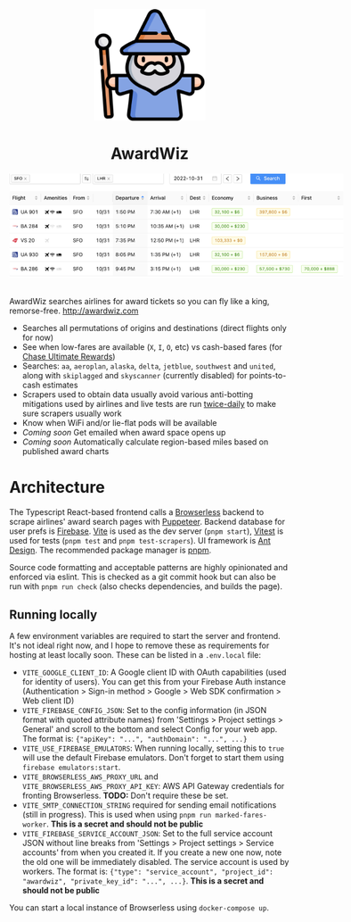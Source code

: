 <div align="center">
  <div><img src="src/wizard.png" style="width:200px" /></div>
  <div><h1>AwardWiz</h1></div>
  <div><img src="src/screenshot.png" style="max-width:600px" /></div>
</div>
<br/>

AwardWiz searches airlines for award tickets so you can fly like a king, remorse-free. http://awardwiz.com

- Searches all permutations of origins and destinations (direct flights only for now)
- See when low-fares are available (`X`, `I`, `O`, etc) vs cash-based fares (for [Chase Ultimate Rewards](https://thepointsguy.com/guide/redeeming-chase-ultimate-rewards-maximum-value/))
- Searches: `aa`, `aeroplan`, `alaska`, `delta`, `jetblue`, `southwest` and `united`, along with `skiplagged` and `skyscanner` (currently disabled) for points-to-cash estimates
- Scrapers used to obtain data usually avoid various anti-botting mitigations used by airlines and live tests are run [twice-daily](https://github.com/lg/awardwiz/actions/workflows/scraper-tests.yaml) to make sure scrapers usually work
- Know when WiFi and/or lie-flat pods will be available
- *Coming soon* Get emailed when award space opens up
- *Coming soon* Automatically calculate region-based miles based on published award charts

# Architecture

The Typescript React-based frontend calls a [Browserless](https://github.com/browserless/chrome) backend to scrape airlines' award search pages with [Puppeteer](https://github.com/puppeteer/puppeteer). Backend database for user prefs is [Firebase](http://firebase.google.com). [Vite](https://github.com/vitejs/vite) is used as the dev server (`pnpm start`), [Vitest](https://github.com/vitest-dev/vitest) is used for tests (`pnpm test` and `pnpm test-scrapers`). UI framework is [Ant Design](https://github.com/ant-design/ant-design/). The recommended package manager is [pnpm](https://github.com/pnpm/pnpm).

Source code formatting and acceptable patterns are highly opinionated and enforced via eslint. This is checked as a git commit hook but can also be run with `pnpm run check` (also checks dependencies, and builds the page).

## Running locally

A few environment variables are required to start the server and frontend. It's not ideal right now, and I hope to remove these as requirements for hosting at least locally soon. These can be listed in a `.env.local` file:

- `VITE_GOOGLE_CLIENT_ID`: A Google client ID with OAuth capabilities (used for identity of users). You can get this from your Firebase Auth instance (Authentication > Sign-in method > Google > Web SDK confirmation > Web client ID)
- `VITE_FIREBASE_CONFIG_JSON`: Set to the config information (in JSON format with quoted attribute names) from 'Settings > Project settings > General' and scroll to the bottom and select Config for your web app. The format is: `{"apiKey": "...", "authDomain": "...", ...}`
- `VITE_USE_FIREBASE_EMULATORS`: When running locally, setting this to `true` will use the default Firebase emulators. Don't forget to start them using `firebase emulators:start`.
- `VITE_BROWSERLESS_AWS_PROXY_URL` and `VITE_BROWSERLESS_AWS_PROXY_API_KEY`: AWS API Gateway credentials for fronting Browserless. **TODO:** Don't require these be set.
- `VITE_SMTP_CONNECTION_STRING` required for sending email notifications (still in progress). This is used when using `pnpm run marked-fares-worker`. **This is a secret and should not be public**
- `VITE_FIREBASE_SERVICE_ACCOUNT_JSON`: Set to the full service account JSON without line breaks from 'Settings > Project settings > Service accounts' from when you created it. If you create a new one now, note the old one will be immediately disabled. The service account is used by workers. The format is: `{"type": "service_account", "project_id": "awardwiz", "private_key_id": "...", ...}`. **This is a secret and should not be public**

You can start a local instance of Browserless using `docker-compose up`.
